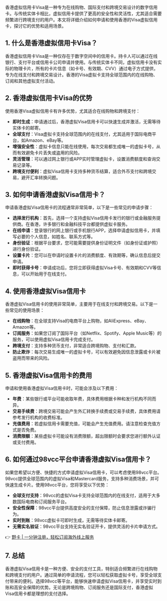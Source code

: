 香港虚拟信用卡Visa是一种专为在线购物、国际支付和跨境交易设计的数字信用卡。与传统实体卡相比，虚拟信用卡提供了更高的安全性和灵活性，尤其适合需要频繁进行跨境支付的用户。本文将详细介绍如何申请和使用香港的Visa虚拟信用卡，探讨它的优势和适用场景。

## 1. 什么是香港虚拟信用卡Visa？

香港虚拟信用卡Visa是一种仅存在于数字空间中的信用卡。持卡人可以通过在线银行、支付平台或信用卡公司申请并使用。与传统实体卡不同，虚拟信用卡没有实际的物理卡片，所有的卡片信息（如卡号、有效期、CVV）通过电子方式提供，专为在线支付和跨境交易设计。香港的Visa虚拟卡支持全球范围内的在线购物、订阅和其他虚拟支付活动。

## 2. 香港虚拟信用卡Visa的优势

使用香港Visa虚拟信用卡有许多优势，尤其适合在线购物和跨境支付：

- **即时生成**：申请通过后，香港虚拟Visa信用卡可以快速生成并激活，无需等待实体卡的邮寄。
- **全球支付**：Visa虚拟卡支持全球范围内的在线支付，尤其适用于国际电商平台，如Amazon、eBay等。
- **增强安全性**：虚拟卡信息只能在线使用，每次交易都生成唯一的虚拟卡号，从而有效避免卡片丢失或盗用的风险。
- **灵活管理**：可以通过网上银行或APP实时管理虚拟卡，设置消费额度和查询交易记录等。
- **跨境支付便利**：虚拟Visa信用卡支持多种货币结算，适合外币支付和跨境交易，避开汇率转换问题。

## 3. 如何申请香港虚拟Visa信用卡？

申请香港虚拟Visa信用卡的流程通常非常简单，以下是一些常见的申请步骤：

- **选择发行机构**：首先，选择一个支持虚拟Visa信用卡发行的银行或金融服务提供商。在香港，许多银行和金融科技平台都提供虚拟卡服务。
- **在线申请**：登录银行的网上银行或手机银行APP，选择申请虚拟信用卡，并填写必要的个人信息，如姓名、联系方式等。
- **身份验证**：根据平台要求，您可能需要提供身份证明文件（如身份证或护照）进行身份验证。
- **设置卡片**：您可以在申请时设置卡片的消费额度、有效期等，确认信息后提交申请。
- **即时获得卡号**：申请成功后，您将立即获得虚拟Visa卡号、有效期和CVV等信息，可以开始用于在线支付。

## 4. 使用香港虚拟Visa信用卡

香港虚拟Visa信用卡的使用非常简单，主要用于在线支付和跨境交易。以下是一些常见的使用场景：

- **在线购物**：在全球支持Visa的电商平台上购物，如AliExpress、eBay、Amazon等。
- **订阅服务**：如果您订阅了国际平台（如Netflix、Spotify、Apple Music等）的服务，可以使用虚拟Visa信用卡完成支付。
- **跨境支付**：支持多种货币支付，非常适合跨境购物、支付和汇款。
- **防止欺诈**：每次交易生成唯一的虚拟卡号，可以有效避免因信息泄露或卡片被盗用而带来的风险。

## 5. 香港虚拟Visa信用卡的费用

申请和使用香港虚拟Visa信用卡时，可能会涉及以下费用：

- **年费**：某些银行或平台可能收取年费，具体费用根据卡种和发行机构不同而异。
- **交易手续费**：跨境交易可能会产生外汇转换手续费或交易手续费，具体费用请参考发行机构的收费标准。
- **充值费用**：若虚拟信用卡需要充值，可能会产生充值费用。请注意检查充值方式是否免费。
- **消费限额**：某些虚拟卡可能设有消费限额，超出限额时会要求您进行额外认证或支付费用。

## 6. 如何通过98vcc平台申请香港虚拟Visa信用卡？

如果您希望以方便、快捷的方式申请虚拟Visa信用卡，可以考虑使用98vcc平台。98vcc提供全球范围内的虚拟Visa和Mastercard服务，支持多种消费场景，并可快速生成卡片。使用98vcc平台，您将享受以下优势：

- **全球支付支持**：98vcc的虚拟Visa卡支持全球范围内的在线支付，适用于大多数国际电商和订阅服务平台。
- **安全性保障**：98vcc平台提供高度安全的支付保障，防止信息泄露或诈骗行为。
- **实时到账**：98vcc虚拟卡可即时生成，无需等待实体卡邮寄。
- **无需实名验证**：98vcc平台支持无实名验证开卡，提供灵活的卡片申请方式。

👉 [野卡 | 一分钟注册，轻松订阅海外线上服务](https://bit.ly/bewildcard)

## 7. 总结

香港虚拟Visa信用卡是一种方便、安全的支付工具，特别适合频繁进行在线购物和跨境支付的用户。通过简单的申请流程，您可以轻松获取虚拟卡号，享受全球支付带来的便利。选择98vcc等平台，能够快速申请虚拟Visa信用卡，并享受实时到账和高安全保障的优势。无论是跨境购物、订阅服务还是国际支付，香港虚拟Visa信用卡都是理想的支付选择。
